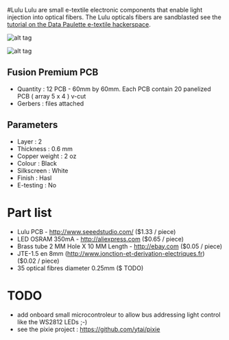 #Lulu
Lulu are small e-textile electronic components that enable light injection into optical fibers.
The Lulu opticals fibers are sandblasted see the [tutorial on the Data Paulette e-textile hackerspace](http://wiki.datapaulette.org/doku.php/atelier/documentation/materiautheque/procedes_techniques/actionneurs_textiles/fibres_optiques).

![alt tag](https://farm2.staticflickr.com/1484/25915301344_d6258fcb50_z_d.jpg)

![alt tag](https://farm8.staticflickr.com/7402/27630202536_b89a30ebea_z_d.jpg)

## Fusion Premium PCB
- Quantity : 12 PCB - 60mm by 60mm. Each PCB contain 20 panelized PCB ( array 5 x 4 ) v-cut
- Gerbers : files attached

## Parameters
- Layer : 2
- Thickness : 0.6 mm
- Copper weight : 2 oz
- Colour : Black
- Silkscreen : White
- Finish : Hasl
- E-testing : No

# Part list
- Lulu PCB  - http://www.seeedstudio.com/ ($1.33 / piece)
- LED OSRAM 350mA - http://aliexpress.com ($0.65 / piece)
- Brass tube 2 MM Hole X 10 MM Length - http://ebay.com  ($0.05 / piece)
- JTE-1.5 en 8mm (http://www.jonction-et-derivation-electriques.fr) ($0.02 / piece)
- 35 optical fibres diameter 0.25mm ($ TODO)

# TODO
- add onboard small microcontroleur to allow bus addressing light control like the WS2812 LEDs ;-)
 - see the pixie project : https://github.com/ytai/pixie